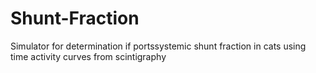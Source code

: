 # Shunt-Fraction
Simulator for determination if portssystemic shunt fraction in cats using time activity curves from scintigraphy
